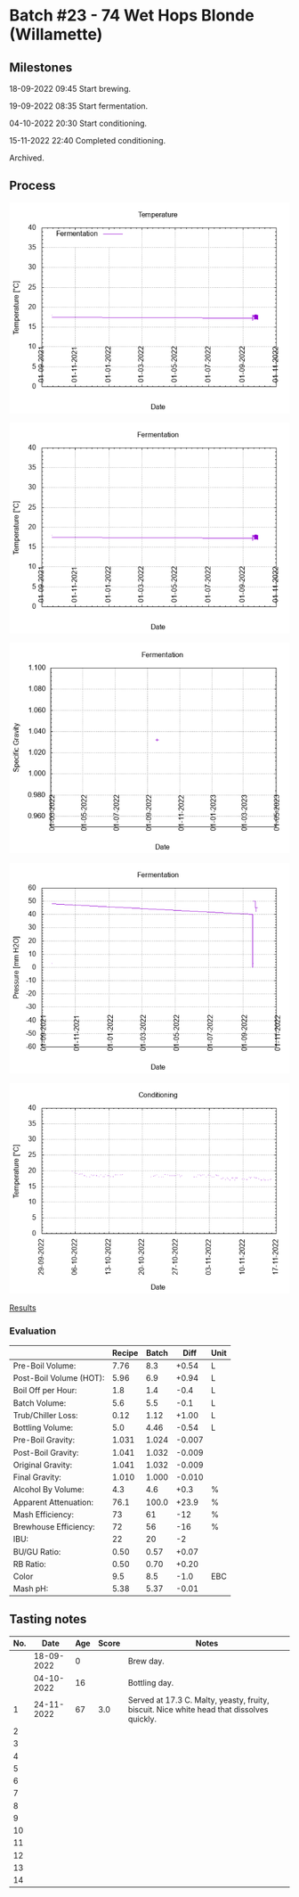 # Batch #23 - 74 Wet Hops Blonde (Willamette)

## Milestones

18-09-2022 09:45 Start brewing.

19-09-2022 08:35 Start fermentation.

04-10-2022 20:30 Start conditioning.

15-11-2022 22:40 Completed conditioning.

Archived.

## Process

![temperature](temperature.png)

![fermentation](fermentation.png)

![specific gravity](gravity.png)

![pressure](pressure.png)

![conditioning](conditioning.png)

[Results](./Batch_23_results.pdf)

### Evaluation

|                         | Recipe | Batch | Diff   | Unit |
|-------------------------|--------|-------|--------|------|
| Pre-Boil Volume:        | 7.76   | 8.3   | +0.54  | L    |
| Post-Boil Volume (HOT): | 5.96   | 6.9   | +0.94  | L    |
| Boil Off per Hour:      | 1.8    | 1.4   | -0.4   | L    |
| Batch Volume:           | 5.6    | 5.5   | -0.1   | L    |
| Trub/Chiller Loss:      | 0.12   | 1.12  | +1.00  | L    |
| Bottling Volume:        | 5.0    | 4.46  | -0.54  | L    |
| Pre-Boil Gravity:       | 1.031  | 1.024 | -0.007 |      |
| Post-Boil Gravity:      | 1.041  | 1.032 | -0.009 |      |
| Original Gravity:       | 1.041  | 1.032 | -0.009 |      |
| Final Gravity:          | 1.010  | 1.000 | -0.010 |      |
| Alcohol By Volume:      | 4.3    | 4.6   | +0.3   | %    |
| Apparent Attenuation:   | 76.1   | 100.0 | +23.9  | %    |
| Mash Efficiency:        | 73     | 61    | -12    | %    |
| Brewhouse Efficiency:   | 72     | 56    | -16    | %    |
| IBU:                    | 22     | 20    | -2     |      |
| BU/GU Ratio:            | 0.50   | 0.57  | +0.07  |      |
| RB Ratio:               | 0.50   | 0.70  | +0.20  |      |
| Color                   | 9.5    | 8.5   | -1.0   | EBC  |
| Mash pH:                | 5.38   | 5.37  | -0.01  |      |

## Tasting notes

| No. | Date       | Age | Score | Notes |
|-----|------------|-----|-------|-------|
|     | 18-09-2022 |   0 |       | Brew day. |
|     | 04-10-2022 |  16 |       | Bottling day. |
|   1 | 24-11-2022 |  67 | 3.0   | Served at 17.3 C. Malty, yeasty, fruity, biscuit. Nice white head that dissolves quickly. |
|   2 |            |     |       |  |
|   3 |            |     |       |  |
|   4 |            |     |       |  |
|   5 |            |     |       |  |
|   6 |            |     |       |  |
|   7 |            |     |       |  |
|   8 |            |     |       |  |
|   9 |            |     |       |  |
|  10 |            |     |       |  |
|  11 |            |     |       |  |
|  12 |            |     |       |  |
|  13 |            |     |       |  |
|  14 |            |     |       |  |
